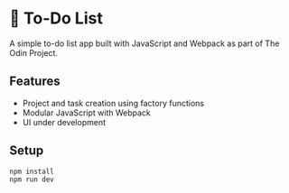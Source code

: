 # 📝 To-Do List

A simple to-do list app built with JavaScript and Webpack as part of The Odin Project.

## Features

- Project and task creation using factory functions
- Modular JavaScript with Webpack
- UI under development

## Setup

```bash
npm install
npm run dev
```
